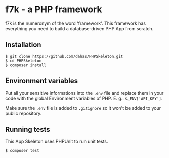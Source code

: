# f7k - a PHP framework
f7k is the numeronym of the word 'framework'. This framework has everything you need to build a database-driven PHP App from scratch. 

## Installation
````
$ git clone https://github.com/dahas/PHPSkeleton.git
$ cd PHPSkeleton
$ composer install
````

## Environment variables
Put all your sensitive informations into the `.env` file and replace them in your code with the global Environment variables of PHP. E. g.: `$_ENV['API_KEY']`.

Make sure the `.env` file is added to `.gitignore` so it won't be added to your public repository.

## Running tests
This App Skeleton uses PHPUnit to run unit tests.
````
$ composer test
````
